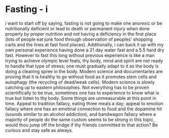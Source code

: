 # Fasting - i

i want to start off by saying, fasting is not going to make one anorexic or be nutritionally deficient or lead to death or permanent injury when done properly by proper nutrition and not having a deficiency in the first place (lots of people eat junk food through observation of peoples' shopping carts and the lines at fast food places). Additionally, i can back it up with my own personal experience having done a 21 day water fast and a 5.5 hard dry fast. However to fast this long without previous experience is like a man trying to achieve olympic level feats, thy body, mind and spirit are not ready to handle that type of stress; one must gradually adapt to it as the body is doing a cleaning spree in the body. Modern science and documentaries are proving that it is healthy to go without food as it promotes stem cells and autophagy (the recycling of dead/weak cells). Modern science is slowly catching up to eastern philosophies. Not everything has to be proven scientifically to be true, sometimes one has to experience to know what is true but listen to thy body. Some things are unmeasurable at this point in time. Appeal to tradition fallacy, eating three meals a day; appeal to emotion fallacy where one has an emotinal connection to food and the dopamine hit (sounds similar to an alcohol addiction), and bandwagon fallacy where a majority of people do the same custom seems to be strong in this topic, would thou jump off the bridge if thy friends committed to that action? Be curious and stay safe as always.